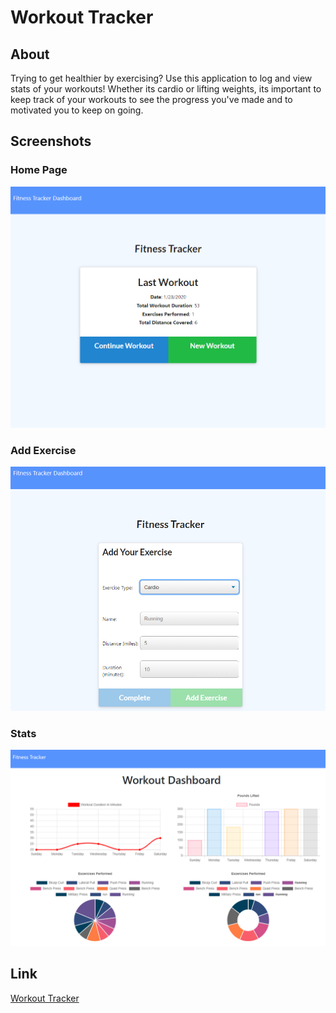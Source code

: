 # Workout Tracker

## About

Trying to get healthier by exercising? Use this application to log and view stats of your workouts! Whether its cardio or lifting weights, its important to keep track of your workouts to see the progress you've made and to motivated you to keep on going.

## Screenshots

### Home Page

![Home page](https://github.com/hfurusho/hw17-workout-tracker/blob/master/screenshots/home-page.PNG)

### Add Exercise

![Adding an exercise](https://github.com/hfurusho/hw17-workout-tracker/blob/master/screenshots/add-exercise.PNG)

### Stats

![Stats page](https://github.com/hfurusho/hw17-workout-tracker/blob/master/screenshots/stats.PNG)

## Link

[Workout Tracker](https://serene-sands-74229.herokuapp.com/?id=5e2bce78c9434b52a8004ad6)
